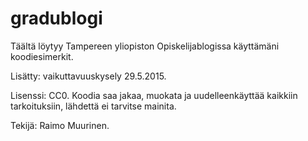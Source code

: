 ﻿# gradublogi
Täältä löytyy Tampereen yliopiston Opiskelijablogissa käyttämäni koodiesimerkit.

Lisätty: vaikuttavuuskysely 29.5.2015.

Lisenssi: CC0. Koodia saa jakaa, muokata ja uudelleenkäyttää kaikkiin tarkoituksiin, lähdettä ei tarvitse mainita.

Tekijä: Raimo Muurinen.